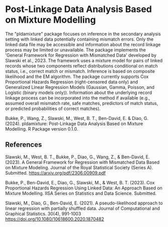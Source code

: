 # Post-Linkage Data Analysis Based on Mixture Modelling

The "pldamixture" package focuses on inference in the secondary analysis setting with linked data potentially containing mismatch errors. Only the linked data file may be accessible and information about the record linkage process may be limited or unavailable. The package implements the 'General Framework for Regression with Mismatched Data' developed by Slawski et al., 2023. The framework uses a mixture model for pairs of linked records whose two components reflect distributions conditional on match status, i.e., correct match or mismatch. Inference is based on composite likelihood and the EM algorithm. The package currently supports Cox Proportional Hazards Regression (right-censored data only) and Generalized Linear Regression Models (Gaussian, Gamma, Poisson, and Logistic (binary models only)). Information about the underlying record linkage process can be incorporated into the method if available (e.g., assumed overall mismatch rate, safe matches, predictors of match status, or predicted probabilities of correct matches).

Bukke, P., Wang, Z., Slawski, M., West, B. T., Ben-David, E. & Diao, G. (2024). pldamixture: Post-Linkage Data Analysis Based on Mixture Modelling. R Package version 0.1.0.

## References
  
Slawski, M., West, B. T., Bukke, P., Diao, G., Wang, Z., & Ben-David, E. (2023). A General Framework for Regression with Mismatched Data Based on Mixture Modeling. Journal of the Royal Statistical Society (Series A). Submitted. <https://arxiv.org/pdf/2306.00909.pdf>

Bukke, P., Ben-David, E., Diao, G., Slawski, M., & West, B. T. (2023). Cox Proportional Hazards Regression Using Linked Data: An Approach Based on Mixture Modelling. IISA Series on Statistics and Data Science. Submitted.

Slawski, M., Diao, G., Ben-David, E. (2021). A pseudo-likelihood approach to linear regression with partially shuffled data. Journal of Computational and Graphical Statistics. 30(4), 991-1003 <https://doi.org/10.1080/10618600.2020.1870482>

